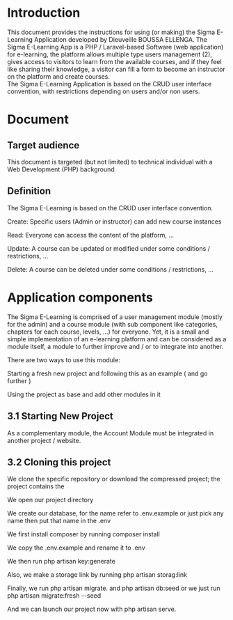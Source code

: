 # Introduction #
This document provides the instructions for using (or making) the Sigma E-Learning Application developed by Dieuveille BOUSSA ELLENGA. 
The Sigma E-Learning App is a PHP / Laravel-based Software (web application) for e-learning, the platform allows multiple type users management (2), gives access to visitors to learn from the available courses, and if they feel like sharing their knowledge, a visitor can fill a form to become an instructor on the platform and create courses.  
The Sigma E-Learning Application is based on the CRUD user interface convention, with restrictions depending on users and/or non users.  



# Document #

## Target audience ##

This document is targeted (but not limited) to technical individual with a Web Development (PHP) background 


## Definition ##

The Sigma E-Learning is based on the CRUD user interface convention.  

Create: Specific users (Admin or instructor) can add new course instances 


Read: Everyone can access the content of the platform, … 

Update: A course can be updated or modified under some conditions / restrictions, ...  

Delete: A course can be deleted under some conditions / restrictions, ...   



# Application components #

The Sigma E-Learning is comprised of a user management module (mostly for the admin) and a course module (with sub component like categories, chapters for each course, levels, ...) for everyone.
Yet, it is a small and simple implementation of an e-learning platform and can be considered as a module itself, a module to further improve and / or to integrate into another. 

There are two ways to use this module:  

Starting a fresh new project and following this as an example ( and go further )     

Using the project as base and add other modules in it   


## 3.1 Starting New Project ##   

As a complementary module, the Account Module must be integrated in another project / website. 
    


## 3.2 Cloning this project ## 

We clone the specific repository or download the compressed project; the project contains the

We open our project directory

We create our database, for the name refer to  .env.example  or just pick any name then put that name in the  .env

We first install composer by running  composer install

We copy the  .env.example and rename it to  .env 

We then run  php artisan key:generate 

Also, we make a storage link by running  php artisan storag:link  

Finally, we run  php artisan migrate. and  php artisan db:seed  or we just run  php artisan migrate:fresh --seed

And we can launch our project now with  php artisan serve.




